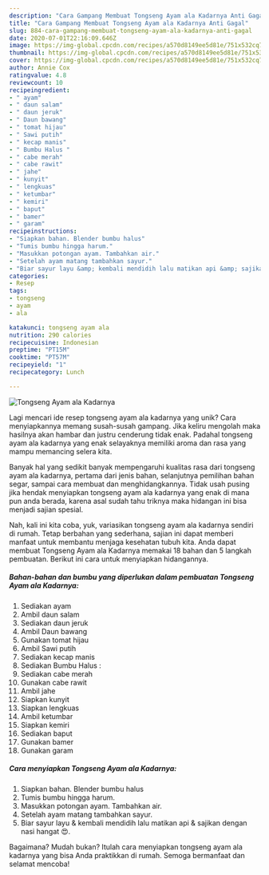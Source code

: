 ```yaml
---
description: "Cara Gampang Membuat Tongseng Ayam ala Kadarnya Anti Gagal"
title: "Cara Gampang Membuat Tongseng Ayam ala Kadarnya Anti Gagal"
slug: 884-cara-gampang-membuat-tongseng-ayam-ala-kadarnya-anti-gagal
date: 2020-07-01T22:16:09.646Z
image: https://img-global.cpcdn.com/recipes/a570d8149ee5d81e/751x532cq70/tongseng-ayam-ala-kadarnya-foto-resep-utama.jpg
thumbnail: https://img-global.cpcdn.com/recipes/a570d8149ee5d81e/751x532cq70/tongseng-ayam-ala-kadarnya-foto-resep-utama.jpg
cover: https://img-global.cpcdn.com/recipes/a570d8149ee5d81e/751x532cq70/tongseng-ayam-ala-kadarnya-foto-resep-utama.jpg
author: Annie Cox
ratingvalue: 4.8
reviewcount: 10
recipeingredient:
- " ayam"
- " daun salam"
- " daun jeruk"
- " Daun bawang"
- " tomat hijau"
- " Sawi putih"
- " kecap manis"
- " Bumbu Halus "
- " cabe merah"
- " cabe rawit"
- " jahe"
- " kunyit"
- " lengkuas"
- " ketumbar"
- " kemiri"
- " baput"
- " bamer"
- " garam"
recipeinstructions:
- "Siapkan bahan. Blender bumbu halus"
- "Tumis bumbu hingga harum."
- "Masukkan potongan ayam. Tambahkan air."
- "Setelah ayam matang tambahkan sayur."
- "Biar sayur layu &amp; kembali mendidih lalu matikan api &amp; sajikan dengan nasi hangat 😍."
categories:
- Resep
tags:
- tongseng
- ayam
- ala

katakunci: tongseng ayam ala 
nutrition: 290 calories
recipecuisine: Indonesian
preptime: "PT15M"
cooktime: "PT57M"
recipeyield: "1"
recipecategory: Lunch

---
```



![Tongseng Ayam ala Kadarnya](https://img-global.cpcdn.com/recipes/a570d8149ee5d81e/751x532cq70/tongseng-ayam-ala-kadarnya-foto-resep-utama.jpg)

Lagi mencari ide resep tongseng ayam ala kadarnya yang unik? Cara menyiapkannya memang susah-susah gampang. Jika keliru mengolah maka hasilnya akan hambar dan justru cenderung tidak enak. Padahal tongseng ayam ala kadarnya yang enak selayaknya memiliki aroma dan rasa yang mampu memancing selera kita.

Banyak hal yang sedikit banyak mempengaruhi kualitas rasa dari tongseng ayam ala kadarnya, pertama dari jenis bahan, selanjutnya pemilihan bahan segar, sampai cara membuat dan menghidangkannya. Tidak usah pusing jika hendak menyiapkan tongseng ayam ala kadarnya yang enak di mana pun anda berada, karena asal sudah tahu triknya maka hidangan ini bisa menjadi sajian spesial.




Nah, kali ini kita coba, yuk, variasikan tongseng ayam ala kadarnya sendiri di rumah. Tetap berbahan yang sederhana, sajian ini dapat memberi manfaat untuk membantu menjaga kesehatan tubuh kita. Anda dapat membuat Tongseng Ayam ala Kadarnya memakai 18 bahan dan 5 langkah pembuatan. Berikut ini cara untuk menyiapkan hidangannya.

<!--inarticleads1-->

##### Bahan-bahan dan bumbu yang diperlukan dalam pembuatan Tongseng Ayam ala Kadarnya:

1. Sediakan  ayam
1. Ambil  daun salam
1. Sediakan  daun jeruk
1. Ambil  Daun bawang
1. Gunakan  tomat hijau
1. Ambil  Sawi putih
1. Sediakan  kecap manis
1. Sediakan  Bumbu Halus :
1. Sediakan  cabe merah
1. Gunakan  cabe rawit
1. Ambil  jahe
1. Siapkan  kunyit
1. Siapkan  lengkuas
1. Ambil  ketumbar
1. Siapkan  kemiri
1. Sediakan  baput
1. Gunakan  bamer
1. Gunakan  garam




<!--inarticleads2-->

##### Cara menyiapkan Tongseng Ayam ala Kadarnya:

1. Siapkan bahan. Blender bumbu halus
1. Tumis bumbu hingga harum.
1. Masukkan potongan ayam. Tambahkan air.
1. Setelah ayam matang tambahkan sayur.
1. Biar sayur layu &amp; kembali mendidih lalu matikan api &amp; sajikan dengan nasi hangat 😍.




Bagaimana? Mudah bukan? Itulah cara menyiapkan tongseng ayam ala kadarnya yang bisa Anda praktikkan di rumah. Semoga bermanfaat dan selamat mencoba!

